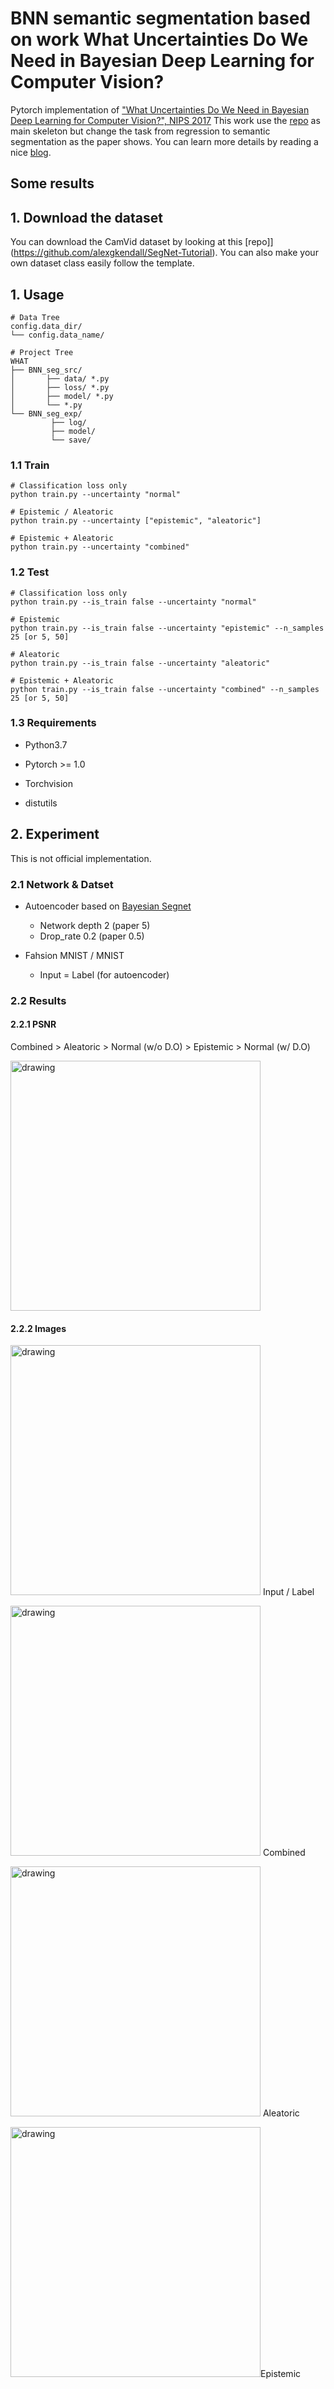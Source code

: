 # BNN semantic segmentation based on work What Uncertainties Do We Need in Bayesian Deep Learning for Computer Vision?

Pytorch implementation of ["What Uncertainties Do We Need in Bayesian Deep Learning for Computer Vision?", NIPS 2017](https://arxiv.org/abs/1703.04977) 
This work use the [repo](https://github.com/hmi88/what) as main skeleton but change the task from regression to semantic segmentation as the paper shows.
You can learn more details by reading a nice [blog](https://github.com/kyle-dorman/bayesian-neural-network-blogpost).

## Some results


## 1. Download the dataset
You can download the CamVid dataset by looking at this [repo]](https://github.com/alexgkendall/SegNet-Tutorial).
You can also make your own dataset class easily follow the template.




## 1. Usage

```
# Data Tree
config.data_dir/
└── config.data_name/

# Project Tree
WHAT
├── BNN_seg_src/
│       ├── data/ *.py
│       ├── loss/ *.py
│       ├── model/ *.py
│       └── *.py
└── BNN_seg_exp/
         ├── log/
         ├── model/
         └── save/         
```



### 1.1  Train

```
# Classification loss only 
python train.py --uncertainty "normal"

# Epistemic / Aleatoric 
python train.py --uncertainty ["epistemic", "aleatoric"]

# Epistemic + Aleatoric
python train.py --uncertainty "combined"
```



### 1.2 Test

```
# Classification loss only 
python train.py --is_train false --uncertainty "normal"

# Epistemic
python train.py --is_train false --uncertainty "epistemic" --n_samples 25 [or 5, 50]

# Aleatoric
python train.py --is_train false --uncertainty "aleatoric" 

# Epistemic + Aleatoric
python train.py --is_train false --uncertainty "combined" --n_samples 25 [or 5, 50]
```



### 1.3 Requirements

- Python3.7

- Pytorch >= 1.0
- Torchvision
- distutils



## 2. Experiment

This is not official implementation.



### 2.1 Network & Datset

- Autoencoder based on [Bayesian Segnet](https://arxiv.org/abs/1511.02680)

  - Network depth 2 (paper 5)
  - Drop_rate 0.2 (paper 0.5)

- Fahsion MNIST / MNIST

  - Input = Label (for autoencoder)

    

### 2.2 Results

#### 2.2.1 PSNR

Combined > Aleatoric > Normal (w/o D.O) > Epistemic > Normal  (w/ D.O)

<img src="./WHAT_asset/psnr.png" alt="drawing" width="400"/>



#### 2.2.2 Images

<img src="./WHAT_asset/label.png" alt="drawing" width="400"/>  Input / Label

<img src="./WHAT_asset/com.png" alt="drawing" width="400"/> Combined

<img src="./WHAT_asset/al.png" alt="drawing" width="400"/> Aleatoric

<img src="./WHAT_asset/ep.png" alt="drawing" width="400"/>Epistemic



